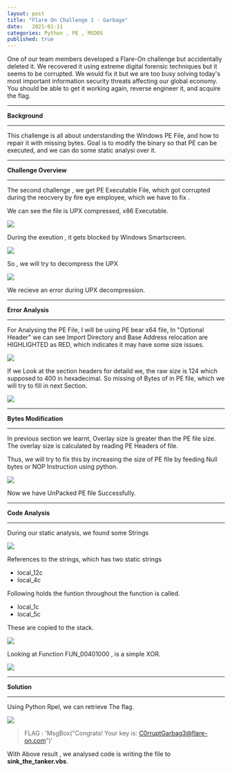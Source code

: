 ```yaml
---
layout: post
title: "Flare On Challenge 1 - Garbage"
date:   2021-01-11
categories: Python , PE , MSDOS
published: true
---
```


One of our team members developed a Flare-On challenge but accidentally deleted it. We recovered it using extreme digital forensic techniques but it seems to be corrupted. We would fix it but we are too busy solving today's most important information security threats affecting our global economy. You should be able to get it working again, reverse engineer it, and acquire the flag.

----
[](#header-1)**Background**

----

This challenge is all about understanding the Windows PE File, and how to repair it with missing bytes. 
Goal is to modify the binary so that PE can be executed, and we can do some static analysi over it.

----
[](#header-2)**Challenge Overview**

----
The second challenge , we get PE Executable File, which got corrupted during the reocvery by fire eye employee, which we have to fix .

We can see the file is UPX compressed, x86 Executable.

![](https://yashomer1994.github.io/yash007.github.io/assets/UPX.png)

During the exeution , it gets blocked by Windows Smartscreen.

![](https://yashomer1994.github.io/yash007.github.io/assets/smartscreen.png)

So , we will try to decompress the UPX 

![](https://yashomer1994.github.io/yash007.github.io/assets/unpackerror.png)

We recieve an error during UPX decompression.

----
[](#header-3)**Error Analysis**

----

For Analysing the PE File, I will be using PE bear x64 file, In "Optional Header" we can see Import Directory and Base Address relocation are HIGHLIGHTED as RED, which indicates it may have some size issues.

![](https://yashomer1994.github.io/yash007.github.io/assets/pebear.png)

If we Look at the section headers for detaild we, the raw size is 124 which supposed to 400 in hexadecimal. So missing of Bytes of in PE file, which we will try to fill in next Section.

![](https://yashomer1994.github.io/yash007.github.io/assets/memory.png)

----
[](#header-4)**Bytes Modification**

----

In previous section we learnt, Overlay size is greater than the  PE  file size.  The overlay size is calculated by reading PE Headers of file.

Thus, we will try to fix this by increasing the size of PE file by feeding Null bytes or NOP Instruction using python.

![](https://yashomer1994.github.io/yash007.github.io/assets/feed.png)

Now we have UnPacked PE file Successfully.

----
[](#header-5)**Code Analysis**

----

During our static analysis, we found some Strings 

![](https://yashomer1994.github.io/yash007.github.io/assets/strings.png)

References to the strings, which has two static strings 
- local_12c
- local_4c 

Following holds the funtion throughout the function is called.

- local_1c
- local_5c

These are copied to the stack.

![](https://yashomer1994.github.io/yash007.github.io/assets/decompile.png)

Looking at Function FUN_00401000 , is a simple XOR.

![](https://yashomer1994.github.io/yash007.github.io/assets/code.png)

----
[](#header-6)**Solution**

----

Using Python Rpel, we can retrieve The flag.

![](https://yashomer1994.github.io/yash007.github.io/assets/flag.png)

> FLAG : 'MsgBox("Congrats! Your key is: C0rruptGarbag3@flare-on.com")'

With Above result , we  analysed code is writing the file to 
**sink_the_tanker.vbs**.








